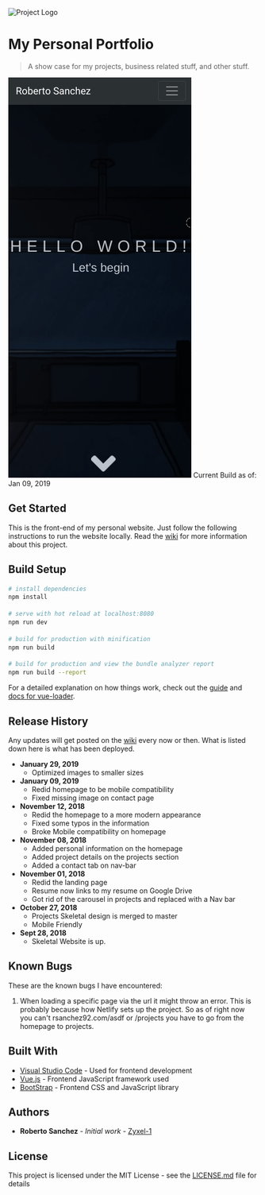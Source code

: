 ![Project Logo](https://github.com/Zyxel-1/PersonalWebsite/blob/master/src/assets/images/logoDark.png)

# My Personal Portfolio

> A show case for my projects, business related stuff, and other stuff.

![](src/assets/images/ProjectImages/PersonalWebsite/Jan09Version.gif)
Current Build as of: Jan 09, 2019

## Get Started

This is the front-end of my personal website.  Just follow the following instructions to run the website locally. Read the [wiki](https://github.com/Zyxel-1/PersonalWebsite/wiki) for more information about this project. 

## Build Setup

``` bash
# install dependencies
npm install

# serve with hot reload at localhost:8080
npm run dev

# build for production with minification
npm run build

# build for production and view the bundle analyzer report
npm run build --report
```

For a detailed explanation on how things work, check out the [guide](http://vuejs-templates.github.io/webpack/) and [docs for vue-loader](http://vuejs.github.io/vue-loader).
## Release History
Any updates will get posted on the [wiki](https://github.com/Zyxel-1/PersonalWebsite/wiki/Current-Updates) every now or then. What is listed down here is what has been deployed.
* **January 29, 2019**
  * Optimized images to smaller sizes
* **January 09, 2019**
  * Redid homepage to be mobile compatibility
  * Fixed missing image on contact page
* **November 12, 2018**
  * Redid the homepage to a more modern appearance
  * Fixed some typos in the information
  * Broke Mobile compatibility on homepage
* **November 08, 2018**
  * Added personal information on the homepage
  * Added project details on the projects section
  * Added a contact tab on nav-bar
* **November 01, 2018** 
  - Redid the landing page
  - Resume now links to my resume on Google Drive
  - Got rid of the carousel in projects and replaced with a Nav bar
* **October 27, 2018**
  - Projects Skeletal design is merged to master
  - Mobile Friendly
* **Sept 28, 2018**
  - Skeletal Website is up.

## Known Bugs

These are the known bugs I have encountered:

1. When loading a specific page via the url it might throw an error. This is probably because how Netlify sets up the project. So as of right now you can't rsanchez92.com/asdf or /projects you have to go from the homepage to projects.

   

   

   

## Built With

* [Visual Studio Code](https://code.visualstudio.com/) - Used for frontend development
* [Vue.js](https://vuejs.org/) - Frontend JavaScript framework used
* [BootStrap](https://getbootstrap.com/) - Frontend CSS and JavaScript library

## Authors

* **Roberto Sanchez** - *Initial work* - [Zyxel-1](https://github.com/Zyxel-1)

## License

This project is licensed under the MIT License - see the [LICENSE.md](LICENSE.md) file for details

